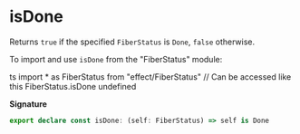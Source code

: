 # isDone

Returns `true` if the specified `FiberStatus` is `Done`, `false` otherwise.

To import and use `isDone` from the "FiberStatus" module:

ts
import \* as FiberStatus from "effect/FiberStatus"
// Can be accessed like this
FiberStatus.isDone
undefined

**Signature**

```ts
export declare const isDone: (self: FiberStatus) => self is Done
```
